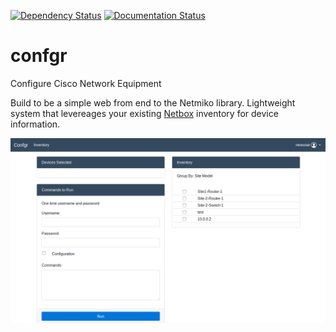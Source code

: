 [![Dependency Status](https://gemnasium.com/badges/github.com/WilliamMarti/confgr.svg)](https://gemnasium.com/github.com/WilliamMarti/confgr)
[![Documentation Status](https://readthedocs.org/projects/confgr/badge/?version=latest)](http://confgr.readthedocs.io/en/latest/?badge=latest)



# confgr
Configure Cisco Network Equipment

Build to be a simple web from end to the Netmiko library.  Lightweight system that levereages your existing [Netbox](https://github.com/digitalocean/netbox) inventory for device information.  


![Confgr](docs/media/homepage.png?raw=true "Homepage")


